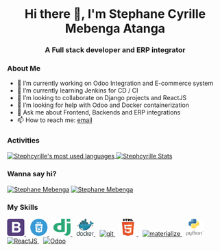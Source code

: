 <h1 align="center"> Hi there 👋, I'm Stephane Cyrille Mebenga Atanga</h1>
<h3 align="center">A Full stack developer and ERP integrator</h3>


### About Me

- 🔭 I’m currently working on Odoo Integration and E-commerce system
- 🌱 I’m currently learning Jenkins for CD / CI
- 👯 I’m looking to collaborate on Django projects and ReactJS
- 🤔 I’m looking for help with Odoo and Docker containerization
- 💬 Ask me about Frontend, Backends and ERP integrations
- 📫 How to reach me: <a href="mailto:stephcyril.sc@gmail.com">email</a>


### Activities

<a href="https://github.com/stephcyrille/">
  <img align="center" src="https://github-readme-stats.vercel.app/api/top-langs/?username=stephcyrille&layout=compact&theme=omni&hide=html,css" alt="Stephcyrille's most used languages" />
</a>
<a href="https://github.com/stephcyrille/">
  <img align="center" height=170 width=450 src="https://github-readme-stats.vercel.app/api?username=stephcyrille&show_icons=true&theme=omni&count_private=true&include_all_commits=true" alt="Stephcyrille Stats" />
</a>


### Wanna say hi?

<p align="left">
<a href="https://fb.com/stephane.mebenga" target="blank"><img align="center" src="https://cdn.jsdelivr.net/npm/simple-icons@3.0.1/icons/facebook.svg" alt="Stephane Mebenga" height="30" width="40" /></a>
<a href="https://twitter.com/steph_cyrille" target="blank"><img align="center" src="https://cdn.jsdelivr.net/npm/simple-icons@3.0.1/icons/twitter.svg" alt="Stephane Mebenga" height="30" width="40" /></a>
</p>


### My Skills 

<p align="left"> 
  <a href="https://getbootstrap.com" target="_blank"  style="margin-right: 10px"> 
    <img src="https://raw.githubusercontent.com/stephcyrille/stephcyrille/main/bootstrap-4.svg" alt="bootstrap" width="40" height="40"/> 
  </a> 
  <a href="https://www.w3schools.com/css/" target="_blank" style="margin-right: 10px"> 
    <img src="https://raw.githubusercontent.com/stephcyrille/stephcyrille/main/css3-icon.svg" alt="css3" width="40" height="40"/> 
  </a> 
  <a href="https://www.djangoproject.com/" target="_blank" style="margin-right: 10px"> 
    <img src="https://raw.githubusercontent.com/stephcyrille/stephcyrille/main/django.svg" alt="django" width="40" height="40"/> 
  </a> 
  <a href="https://www.docker.com/" target="_blank" style="margin-right: 10px"> 
    <img src="https://raw.githubusercontent.com/stephcyrille/stephcyrille/main/docker.svg" alt="docker" width="40" height="40"/> 
  </a> 
  <a href="https://git-scm.com/" target="_blank" style="margin-right: 10px"> 
    <img src="https://www.vectorlogo.zone/logos/git-scm/git-scm-icon.svg" alt="git" width="40" height="40"/> 
  </a> 
  <a href="https://www.w3.org/html/" target="_blank" style="margin-right: 10px"> 
    <img src="https://github.com/stephcyrille/stephcyrille/blob/main/512px-HTML5_logo_and_wordmark.svg.png?raw=true" alt="html5" width="40" height="40"/> 
  </a> 
  <a href="https://materializecss.com/" target="_blank" style="margin-right: 10px"> 
    <img src="https://raw.githubusercontent.com/prplx/svg-logos/5585531d45d294869c4eaab4d7cf2e9c167710a9/svg/materialize.svg" alt="materialize" width="40" height="40"/> 
  </a> 
  <!--a href="https://www.postgresql.org" target="_blank" style="margin-right: 10px"> 
    <img src="https://devicons.github.io/devicon/devicon.git/icons/postgresql/postgresql-original-wordmark.svg" alt="postgresql" width="40" height="40"/> 
  </a--> 
  <a href="https://www.python.org" target="_blank" style="margin-right: 10px"> 
    <img src="https://github.com/stephcyrille/stephcyrille/blob/main/pythpon.png?raw=true" alt="python" width="40" height="40"/> 
  </a> 
  <a href="https://www.reactjs.org" target="_blank" style="margin-right: 10px"> 
    <img src="https://upload.wikimedia.org/wikipedia/commons/thumb/a/a7/React-icon.svg/1280px-React-icon.svg.png" alt="ReactJS" width="60" height="40"/> 
  </a> 
  <a href="https://www.odoo.com" target="_blank"> 
    <img src="https://odoocdn.com/openerp_website/static/src/img/assets/png/odoo_logo.png?a=b" alt="Odoo" width="105" height="40"/> 
  </a> 
</p>

